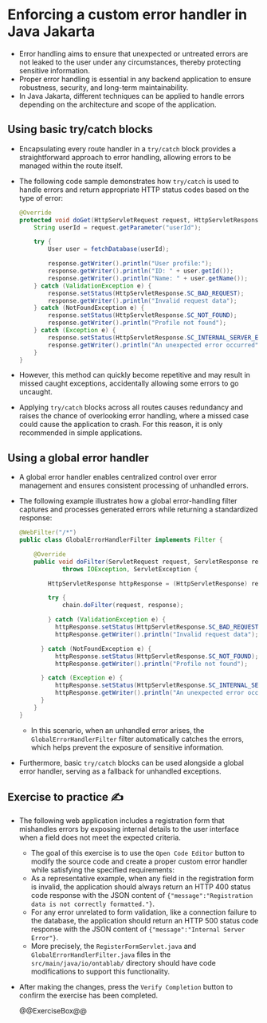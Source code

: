 # Enforcing a custom error handler in Java Jakarta

* Error handling aims to ensure that unexpected or untreated errors are not leaked to the user under any circumstances, thereby protecting sensitive information.
* Proper error handling is essential in any backend application to ensure robustness, security, and long-term maintainability.
* In Java Jakarta, different techniques can be applied to handle errors depending on the architecture and scope of the application.

## Using basic try/catch blocks

* Encapsulating every route handler in a `try/catch` block provides a straightforward approach to error handling, allowing errors to be managed within the route itself.
* The following code sample demonstrates how `try/catch` is used to handle errors and return appropriate HTTP status codes based on the type of error:

  ```java
  @Override
  protected void doGet(HttpServletRequest request, HttpServletResponse response) throws ServletException, IOException {
      String userId = request.getParameter("userId");

      try {
          User user = fetchDatabase(userId);

          response.getWriter().println("User profile:");
          response.getWriter().println("ID: " + user.getId());
          response.getWriter().println("Name: " + user.getName());
      } catch (ValidationException e) {
          response.setStatus(HttpServletResponse.SC_BAD_REQUEST);
          response.getWriter().println("Invalid request data");
      } catch (NotFoundException e) {
          response.setStatus(HttpServletResponse.SC_NOT_FOUND);
          response.getWriter().println("Profile not found");
      } catch (Exception e) {
          response.setStatus(HttpServletResponse.SC_INTERNAL_SERVER_ERROR);
          response.getWriter().println("An unexpected error occurred");
      }
  }
  ```

* However, this method can quickly become repetitive and may result in missed caught exceptions, accidentally allowing some errors to go uncaught.
* Applying `try/catch` blocks across all routes causes redundancy and raises the chance of overlooking error handling, where a missed case could cause the application to crash. For this reason, it is only recommended in simple applications.

## Using a global error handler

* A global error handler enables centralized control over error management and ensures consistent processing of unhandled errors.
* The following example illustrates how a global error-handling filter captures and processes generated errors while returning a standardized response:

  ```java
  @WebFilter("/*")
  public class GlobalErrorHandlerFilter implements Filter {

      @Override
      public void doFilter(ServletRequest request, ServletResponse response, FilterChain chain)
              throws IOException, ServletException {

          HttpServletResponse httpResponse = (HttpServletResponse) response;

          try {
              chain.doFilter(request, response);

          } catch (ValidationException e) {
            httpResponse.setStatus(HttpServletResponse.SC_BAD_REQUEST);
            httpResponse.getWriter().println("Invalid request data");

        } catch (NotFoundException e) {
            httpResponse.setStatus(HttpServletResponse.SC_NOT_FOUND);
            httpResponse.getWriter().println("Profile not found");

        } catch (Exception e) {
            httpResponse.setStatus(HttpServletResponse.SC_INTERNAL_SERVER_ERROR);
            httpResponse.getWriter().println("An unexpected error occurred");
        }
      }
  }
  ```

  * In this scenario, when an unhandled error arises, the `GlobalErrorHandlerFilter` filter automatically catches the errors, which helps prevent the exposure of sensitive information.
* Furthermore, basic `try/catch` blocks can be used alongside a global error handler, serving as a fallback for unhandled exceptions.

## Exercise to practice :writing_hand:

* The following web application includes a registration form that mishandles errors by exposing internal details to the user interface when a field does not meet the expected criteria.
  * The goal of this exercise is to use the `Open Code Editor` button to modify the source code and create a proper custom error handler while satisfying the specified requirements:
  * As a representative example, when any field in the registration form is invalid, the application should always return an HTTP 400 status code response with the JSON content of `{"message":"Registration data is not correctly formatted."}`.
  * For any error unrelated to form validation, like a connection failure to the database, the application should return an HTTP 500 status code response with the JSON content of `{"message":"Internal Server Error"}`.
  * More precisely, the `RegisterFormServlet.java` and `GlobalErrorHandlerFilter.java` files in the `src/main/java/io/ontablab/` directory should have code modifications to support this functionality.
* After making the changes, press the `Verify Completion` button to confirm the exercise has been completed.

  @@ExerciseBox@@
